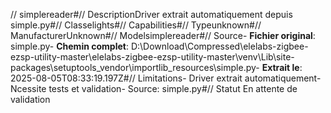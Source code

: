 // simplereader#// DescriptionDriver extrait automatiquement depuis simple.py#// Classelights#// Capabilities#// Typeunknown#// ManufacturerUnknown#// Modelsimplereader#// Source- **Fichier original**: simple.py- **Chemin complet**: D:\Download\Compressed\elelabs-zigbee-ezsp-utility-master\elelabs-zigbee-ezsp-utility-master\venv\Lib\site-packages\setuptools\_vendor\importlib_resources\simple.py- **Extrait le**: 2025-08-05T08:33:19.197Z#// Limitations- Driver extrait automatiquement- Ncessite tests et validation- Source: simple.py#// Statut En attente de validation